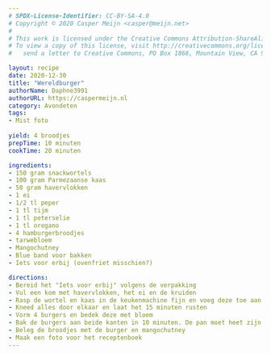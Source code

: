 ```yaml
---
# SPDX-License-Identifier: CC-BY-SA-4.0
# Copyright © 2020 Casper Meijn <casper@meijn.net>
# 
# This work is licensed under the Creative Commons Attribution-ShareAlike 4.0 International License.
# To view a copy of this license, visit http://creativecommons.org/licenses/by-sa/4.0/ or
#   send a letter to Creative Commons, PO Box 1866, Mountain View, CA 94042, USA.

layout: recipe
date: 2020-12-30
title: "Wereldburger"
authorName: Daphne3991
authorURL: https://caspermeijn.nl
category: Avondeten
tags:
- Mist foto
  
yield: 4 broodjes
prepTime: 10 minuten
cookTime: 20 minuten

ingredients:
- 150 gram snackwortels
- 100 gram Parmezaanse kaas
- 50 gram havervlokken
- 1 ei
- 1/2 tl peper
- 1 tl tijm
- 1 tl peterselie
- 1 tl oregano
- 4 hamburgerbroodjes
- tarwebloem
- Mangochutney
- Blue band voor bakken
- Iets voor erbij (ovenfriet misschien?)

directions:
- Bereid het "Iets voor erbij" volgens de verpakking
- Vul een kom met havervlokken, het ei en de kruiden
- Rasp de wortel en kaas in de keukenmachine fijn en voeg deze toe aan de kom
- Kneed alles door elkaar en laat het 15 minuten rusten
- Vorm 4 burgers en bedek deze met bloem
- Bak de burgers aan beide kanten in 10 minuten. De pan moet heet zijn en de burgers moeten bruin en knapperig worden.
- Beleg de broodjes met de burger en mangochutney  
- Maak een foto voor het receptenboek
---
```

